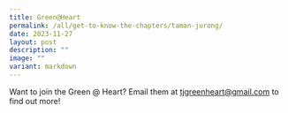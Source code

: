 ```yaml
---
title: Green@Heart
permalink: /all/get-to-know-the-chapters/taman-jurong/
date: 2023-11-27
layout: post
description: ""
image: ""
variant: markdown
---
```

<p>Want to join the Green @ Heart? Email them at <a href="mailto:&quot;tjgreenheart@gmail.com&quot;">tjgreenheart@gmail.com</a> to find out more!</p>